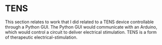 # TENS
This section relates to work that I did related to a TENS device controllable through a Python GUI. The Python GUI would communicate with an Arduino, which would control a circuit to deliver electrical stimulation. TENS is a form of therapeutic electrical-stimulation.
